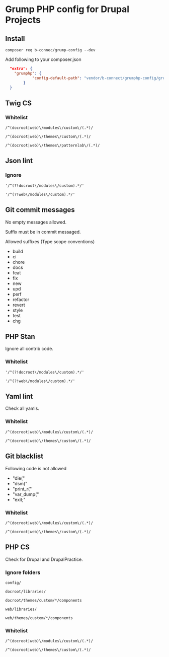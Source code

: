 # Grump PHP config for Drupal Projects

## Install

`composer req b-connec/grump-config --dev`

Add following to your composer.json

```json
  "extra": {
    "grumphp": {
            "config-default-path": "vendor/b-connect/grumphp-config/grumphp.yml"
        }
  }
```

## Twig CS

### Whitelist

`/^(docroot|web)\/modules\/custom\/(.*)/ `

`/^(docroot|web)\/themes\/custom\/(.*)/`

`/^(docroot|web)\/themes\/patternlab\/(.*)/`

## Json lint

### Ignore

`'/^(?!docroot\/modules\/custom).*/'`

`'/^(?!web\/modules\/custom).*/'`

## Git commit messages

No empty messages allowed.

Suffix must be in commit messaged.

Allowed suffixes (Type scope conventions)

- build
- ci
- chore
- docs
- feat
- fix
- new
- upd
- perf
- refactor
- revert
- style
- test
- chg

## PHP Stan

Ignore all contrib code.

### Whitelist

`'/^(?!docroot\/modules\/custom).*/'`

`'/^(?!web\/modules\/custom).*/'`

## Yaml lint

Check all yamls.

### Whitelist

`/^(docroot|web)\/modules\/custom\/(.*)/`

`/^(docroot|web)\/themes\/custom\/(.*)/`

## Git blacklist

Following code is not allowed

- "die("
- "dsm("
- "print_r("
- "var_dump("
- "exit;"

### Whitelist

`/^(docroot|web)\/modules\/custom\/(.*)/`

`/^(docroot|web)\/themes\/custom\/(.*)/`

## PHP CS

Check for Drupal and DrupalPractice.

### Ignore folders

`config/`

`docroot/libraries/`

`docroot/themes/custom/*/components`

`web/libraries/`

`web/themes/custom/*/components`

### Whitelist


`/^(docroot|web)\/modules\/custom\/(.*)/`

`/^(docroot|web)\/themes\/custom\/(.*)/`
